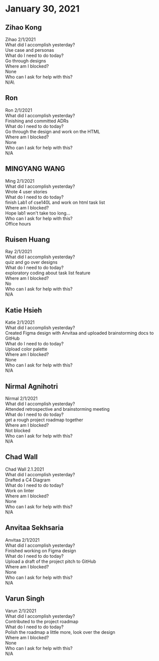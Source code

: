 # January 30, 2021

## Zihao Kong
Zihao  2/1/2021\
 What did I accomplish yesterday?\
Use case and personas\
 What do I need to do today?\
Go through designs\
 Where am I blocked?\
None\
 Who can I ask for help with this?\
N/A\

## Ron
Ron  2/1/2021\
 What did I accomplish yesterday?\
Finishing and committed ADRs\
 What do I need to do today?\
Go through the design and work on the HTML\
 Where am I blocked?\
None\
 Who can I ask for help with this?\
N/A

## MINGYANG WANG
Ming 2/1/2021\
 What did I accomplish yesterday?\
Wrote 4 user stories\
What do I need to do today?\
finish Lab1 of cse140L and work on html task list\
Where am I blocked?\
Hope lab1 won't take too long...\
Who can I ask for help with this?\
Office hours

## Ruisen Huang
Ray 2/1/2021\
 What did I accomplish yesterday?\
quiz and go over designs\
What do I need to do today?\
exploratory coding about task list feature\
Where am I blocked?\
No\
Who can I ask for help with this?\
N/A

## Katie Hsieh
Katie 2/1/2021\
What did I accomplish yesterday?\
Created Figma design with Anvitaa and uploaded brainstorming docs to GitHub\
What do I need to do today?\
Upload color palette\
Where am I blocked?\
None\
Who can I ask for help with this?\
N/A

## Nirmal Agnihotri
Nirmal 2/1/2021\
What did I accomplish yesterday?\
Attended retrospective and brainstorming meeting\
What do I need to do today?\
get a rough project roadmap together\
Where am I blocked?\
Not blocked\
Who can I ask for help with this?\
N/A

## Chad Wall
Chad Wall 2.1.2021\
What did I accomplish yesterday?\
Drafted a C4 Diagram\
What do I need to do today?\
Work on linter\
Where am I blocked?\
None\
Who can I ask for help with this?\
N/A
## Anvitaa Sekhsaria
Anvitaa 2/1/2021\
What did I accomplish yesterday?\
Finished working on Figma design\
What do I need to do today?\
Upload a draft of the project pitch to GitHub\
Where am I blocked?\
None\
Who can I ask for help with this?\
N/A

## Varun Singh
Varun 2/1/2021\
 What did I accomplish yesterday?\
Contributed to the project roadmap\
 What do I need to do today?\
Polish the roadmap a little more, look over the design\
 Where am I blocked?\
None\
 Who can I ask for help with this?\
N/A